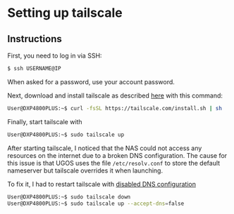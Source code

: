 # Setting up tailscale

## Instructions

First, you need to log in via SSH:

```sh
$ ssh USERNAME@IP
```

When asked for a password, use your account password.

Next, download and install tailscale as described [here](https://tailscale.com/download/linux) with this command:

```sh
User@DXP4800PLUS:~$ curl -fsSL https://tailscale.com/install.sh | sh
```

Finally, start tailscale with

```sh
User@DXP4800PLUS:~$ sudo tailscale up
```

After starting tailscale, I noticed that the NAS could not access any resources on the internet due to a broken DNS configuration. The cause for this issue is that UGOS uses the file `/etc/resolv.conf` to store the default nameserver but tailscale overrides it when launching.

To fix it, I had to restart tailscale with [disabled DNS configuration](https://tailscale.com/kb/1241/tailscale-up)

```sh
User@DXP4800PLUS:~$ sudo tailscale down
User@DXP4800PLUS:~$ sudo tailscale up --accept-dns=false 
```

